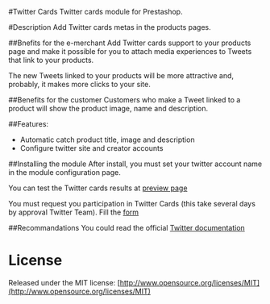 #Twitter Cards
  Twitter cards module for Prestashop.

#Description
  Add Twitter cards metas in the products pages.

##Bnefits for the e-merchant
  Add Twitter cards support to your products page and make it possible for you to attach media experiences to Tweets that link to your products.

  The new Tweets linked to your products will be more attractive and, probably, it makes  more clicks to your site.

##Benefits for the customer
  Customers who make a Tweet linked to a product will show the product image, name and description.

##Features:
  - Automatic catch product title, image and description
  - Configure twitter site and creator accounts

##Installing the module
  After install, you must set your twitter account name in the module configuration page.

  You can test the Twitter cards results at [preview page](https://dev.twitter.com/docs/cards/preview)

  You must request you participation in Twitter Cards (this take several days by  approval Twitter Team). Fill the [form](https://dev.twitter.com/form/participate-twitter-cards)

##Recommandations
  You could read the official [Twitter documentation](https://dev.twitter.com/docs/cards)

# License
  Released under the MIT license: [http://www.opensource.org/licenses/MIT](http://www.opensource.org/licenses/MIT)
